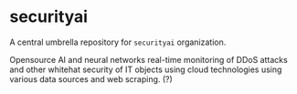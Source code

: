 # securityai

A central umbrella repository for `securityai` organization.

Opensource AI and neural networks real-time monitoring of DDoS attacks and other whitehat security of IT objects using cloud technologies using various data sources and web scraping. (?)
